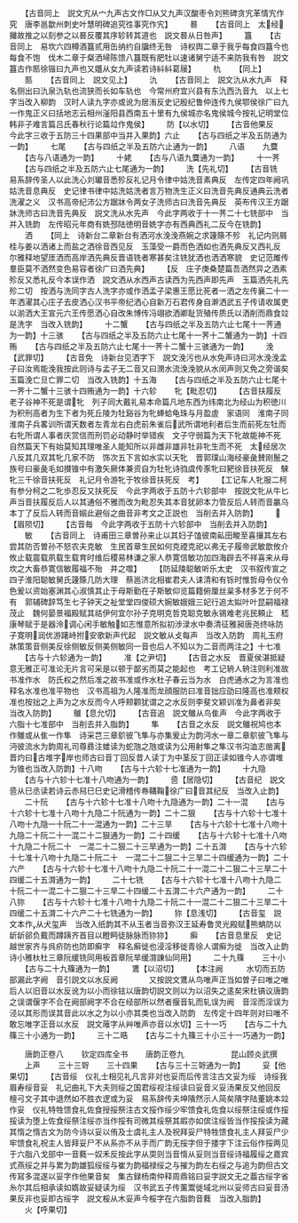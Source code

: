 <!-- { "loadSidebar": true } -->
　　【古音同上　説文宄从宀九声古文作□从又九声汉酸枣令刘熊碑贪宄革情宄作究　唐李邕歙州刺史叶慧明碑追究徃事究作宄】
　　晷
　　【古音同上　太经攡故推之以刻参之以晷反覆其序轸转其道也　説文晷从日咎声】
　　簋
　　【古音同上　易坎六四樽酒簋贰用缶纳约自牖终无咎　诗权舆二章于我乎每食四簋今也每食不饱　伐木二章于粲洒埽陈馈八簋既有肥牡以速诸舅宁适不来防我有咎　説文簋古作匦徐锴曰九声也又孂从女九声读若诗紏紏葛屦】
　　朹
　　【同上】
　　匦
　　【古音同上　説文见上】
　　氿
　　【古音同上　説文氿从水九声　释名侧出曰氿泉氿轨也流狭而长如车轨也　今常州府宜兴县有东氿西氿音九　以上七字当改入柳韵　汉时人读九字亦或讹为居洧反史记殷纪鲁仲连传九侯鄂侯徐广曰九一作鬼正义曰括地志云相州滏阳县西南五十里有九侯城亦名鬼侯城今按礼记明堂位韩非子难言篇吕氏春秋行论篇竝作鬼侯】
　　防【以水切】
　　【古音他果反　今此字三收于五防三十四果部中当并入果韵】六止
　　【古与四纸之半及五防通为一韵】
　　七尾
　　【古与四纸之半及五防六止通为一韵】
　　八语
　　九麌
　　【古与八语通为一韵】
　　十姥
　　【古与八语九麌通为一韵】
　　十一荠
　　【古与四纸之半及五防六止七尾通为一韵】
　　洗【先礼切】
　　【古音铣　易系辞传圣人以此洗心刘瓛音悉殄反礼记月令律中姑洗音素典反　左传定四年阙巩姑洗音息典反　史记律书律中姑洗姑洗者言万物洗生正义曰洗音先典反通典云洗者洗濯之义　汉书高帝纪沛公方踞牀令两女子洗师古曰洗音先典反　英布传汉王方踞牀洗师古曰洗音先典反　説文洗从水先声　今此字两收于十一荠二十七铣部中　当并入铣韵　左传昭元年商有姺邳陆徳明音姺字亦有西典西礼二反今在铣韵】
　　洒
　　【同上　诗新台二章新台有洒河水浼浼燕婉之求籧篨不殄　礼记内则屑桂与姜以洒诸上而盐之洒徐音西见反　玉藻受一爵而色洒如也洒先典反又西礼反　尔雅释地望厓洒而高岸洒先典反晋语铣者寒甚矣注铣犹洒也洒洒寒貌　史记范雎传羣臣莫不洒然变色易容者徐广曰洒先典】
　　【反　庄子庚桑楚篇吾洒然异之洒素殄反又悉礼反今本误作洒　説文洒从水西声古读西为先西声即先声　玉篇洒先礼先殄二切　按洒与洗同字古人洗字亦或作洒孟子梁惠王愿比死者一洒之左传襄二十一年洒濯其心庄子去皮洒心汉书平帝纪洒心自新万石君传身自澣洒武五子传请收属吏以湔洒大王宣元六王传愿洒心自改朱博传冯翊欲洒卿耻货殖传质氏以洒削而鼎食竝是洗字　当改入铣韵】
　　十二蟹
　　【古与四纸之半及五防六止七尾十一荠通为一韵】十三骇
　　【古与四纸之半及五防六止七尾十一荠十二蟹通为一韵】十四贿
　　【古与四纸之半及五防六止七尾十一荠十二蟹十三骇通为一韵】
　　浼【武罪切】
　　【古音免　诗新台见洒字下　説文浼污也从水免声诗曰河水浼浼孟子曰汝焉能浼我按此则诗与孟子无二音又曰潣水流浼浼貌从水闵声则又免之旁谐矣　玉篇浼亡旦亡罪二切　当改入铣韵】十五海
　　【古与四纸之半及五防六止七尾十一荠十二蟹十三骇十四贿通为一韵】十六轸
　　牝【毗忍切】
　　【古音扶履反　老子谷神不死是谓牝　列子同大戴礼易本命篇凡地东西为纬南北为经山为积徳川为积刑高者为生下者为死丘陵为牡谿谷为牝蜯蛤龟珠与月盈虗　家语同　淮南子同淮南子兵畧训所谓天数者左青龙右白虎前朱雀后武所谓地利者后生而前死左牡而右牝所谓人事者庆赏信而刑罚必动静时举错疾　文子守弱篇为天下牝故能神不死　自然篇天下有始莫知其理唯圣人能知所以非雌非雄非牡非牝生而不死　太经居次八反其几双其牝几家不防　饰次五下言如水实以天牝　晋郭璞山海经豪彘賛刚鬛之族号曰豪彘毛如攅锥中有激矢厥体兼资自为牡牝诗驺虞传豕牝曰豝徐音扶死反　騋牝三千徐音扶死反　礼记月令游牝于牧徐音扶死反　考】
　　【工记车人牝服二柯有参分柯之二牝歩忍反又扶死反　今此字两收于五防十六轸部中　按説文牝从牛匕声当音扶履反后人以其通俗不雅而改为毗忍失其本音犹卵本力管反后人转而音臝乌本丁了反后人转而音嫋此避俗之曲音非考文之正説也　当削去并入防韵】
　　【眉陨切】
　　【古音毎　今此字两收于五防十六轸部中　当削去并入防韵】
　　敏
　　【古音同上　诗甫田三章曽孙来止以其妇子馌彼南畆田畯至喜攘其左右尝其防否曽孙不怒农夫克敏　生民首章生民如何克禋克祀以弗无子履帝武敏歆攸介攸止载震载夙载生载育时维后稷易林谦之家人恭寛信敏功加四海辟去不祥喜来从母　坎之大畜恭寛信敏履福不殆　井之噬】
　　【防延陵聪敏听乐太史　汉书叙传宣之四子淮阳聪敏舅氏籧篨几防大理　蔡邕济北相崔君夫人诔清和有铄时惟哲母令仪令色爰以资始塞渊其心淑慎其止于母斯勤在子斯敏仰览篇籍俯厘丝枲多材多艺于何不有　郭辅碑辞笃生七子钟天之祉堂堂四俊硕大婉敏娥娥三妃行追太姒叶叶昆嗣福禄茂止　魏何晏景福殿赋其祜伊何宜尔孙子克明克哲克聪克敏永锡难老兆民頼止　嵇康琴赋于是器泠调心闲手敏触如志惟意所拟初渉渌水中奏清征雅昶唐尧终咏防子寛明润优游躇峙拊安歌新声代起　説文敏从攴每声　当改入防韵　周礼玉府牀策策音侧美反徐侧敏反侧美侧敏同一音也后人不知以为二音而两注之】十七准
　　【古与十六轸通为一韵】
　　准【之尹切】
　　【古音之水反　晋夏侯湛抵疑意无雅正可准论无片言可采是以顿于鄙劣而莫之能起也　考工记辀人辀注则利准故书准作水　防氏权之然后准之故书准或作水杜子春云当为水　白虎通水之为言准也　释名水准也准平物也　汉书高祖为人隆准而龙顔服防曰准音拙应劭曰隆高也准颊权准也按拙之上声为之水反而今人呼颊颧犹谓之之水反则李斐文颖训准为鼻者非矣　当改入防韵】
　　鵻【息允切】
　　【古音追　説文鵻从鸟隹声　今此字两收于六脂十七准部中　当削去并入脂韵】
　　隼
　　【古音之水反　説文鵻祝鸠也本作鵻或从隹一作隼　诗采芑三章鴥彼飞隼与亦集爰止为韵沔水一章二章鴥彼飞隼与沔彼流水为韵周礼司尊彞注蜼读为蛇虺之虺或读为公用射隼之隼汉书沟洫志凿离晋灼曰古堆字岸也师古曰音丁回反昔人读丁为中茎反丁回正读如锥今人亦谓堆为锥也当改入防韵】十八吻
　　【古与十六轸十七准通为一韵】
　　十九隐
　　【古与十六轸十七准十八吻通为一韵】
　　巹【居隐切】
　　【古音纪　説文巹从巳丞读若诗云赤舄巳巳史记滑稽传帣鞲鞠徐广曰音其纪反　当改入止韵】
　　二十阮
　　【古与十六轸十七准十八吻十九隐通为一韵】二十一混
　　【古与十六轸十七准十八吻十九隐二十阮通为一韵】二十二狠
　　【古与十六轸十七准十八吻十九隐一十阮二十一混通为一韵】二十三旱
　　【古与十六轸十七准十八吻十九隐二十阮二十一混二十二狠通为一韵】二十四缓
　　【古与十六轸十七准十八吻十九隐二十阮二十　一混二十二狠二十三旱通为一韵】二十五潸
　　【古与十六轸十七准十八吻十九隐二十阮二十　一混二十二狠二十三旱二十四缓通为一韵】二十六产
　　【古与十六轸十七准十八吻十九隐二十阮二十一混二十二狠二十三旱二十四缓二十五潸通为一韵】
　　二十七铣
　　【古与十六轸十七准十八吻十九隐二十阮二十一混二十二狠二十三旱二十四缓二十五潸二十六产通为一韵】
　　二十八狝
　　【古与十六轸十七准十八吻十九隐二十阮二十一混二十二狠二十三旱二十四缓二十五潸二十六产二十七铣通为一韵】
　　狝【息浅切】
　　【古音玺　説文本作从犬玺声　当改入纸韵其不从玉者当音弥汉王延寿鲁灵光殿赋熊蚺防以龂龂郤负戴而蹲跠齐首目以瞪眄徒脉脉而狝狝】
　　癣
　　【古音息里反　史记越世家齐与呉疥防也防即癣字　释名癣徙也浸淫移徙青徐人谓癣为徙　当改入止韵诗小雅杕杜三章阮缓铣同用板首章阮旱缓潸諌仙同用】
　　二十九篠
　　三十小
　　【古与二十九篠通为一韵】
　　鷕【以沼切】
　　【本注阙　　　水切而五防部漏此字阙　音引説文以水反阙　　　　又按説文鷕从鸟唯声正当如曽子曰唯之唯后人以旧音以水反讹为以小而徐铉以唐韵切説文则以为以沼失之逺矣宋杜镐议唐韵之误谓偃字不合在阙部阙字不合在经部所以然者揠音轧而轧误为阙　音淫而淫误为泾以其形而误其音此以水之为以小亦其类也当改入防韵　左传定十四年则对曰唯不敢忘唯字正音以水反　説文蓶字从艸唯声亦音以水切】三十一巧
　　【古与二十九篠三十小通为一韵】
　　三十二晧
　　【古与二十九篠三十小三十一巧通为一韵】














　　唐韵正卷八
　　钦定四库全书
　　唐韵正卷九　　　　　　昆山顾炎武撰
　　上声
　　三十三哿
　　三十四果
　　【古与三十三哿通为一韵】
　　妥【他果切】
　　【古音绥　仪礼士相见礼凡言非对也妥而后传言注古文妥为绥　诗绥我眉寿绥音妥　礼记曲礼下大夫则绥之国君绥视注绥读曰妥音义妥汤果反又他回反　檀弓文子其中退然如不胜衣逻或为妥　易系辞传夫坤隤然示人简矣隤字陆董姚本竝作妥　仪礼特牲馈食礼佐食授挼祭注古文挼作绥少牢馈食礼佐食以绥祭注绥或作挼挼读为堕上佐食绥祭注绥亦当作挼有司微其绥祭其嘏亦如傧注绥皆当作挼挼读为藏其惰之惰古文为防今诗以妥以侑及士虞礼主人及祝拜妥尸特牲馈食礼主人拜妥尸少牢馈食礼祝主人皆拜妥尸不从系亦不从手而广韵无挼字但于捼字下注云俗作挼两见于六脂八戈部中一音蕤一奴禾反按此字从耎则当音惰从妥则当音绥诗福履绥之嘉宾式燕绥之并与累为韵雄狐绥绥与崔为韵福禄绥之与摧为韵左右绥之与追为韵但古文传冩多混遂以妥字作他果音矣　集古録杨南仲释周鼎铭曰妥字説文无之葢古绥字省糸尔其后相承读如媠故妥疑读为绥　汉书武五子传薰鬻徙域北州以妥师古曰妥音汤果反非也妥即古绥字　説文桵从木妥声今桵字在六脂韵音蕤　当改入脂韵】
　　火【呼果切】

